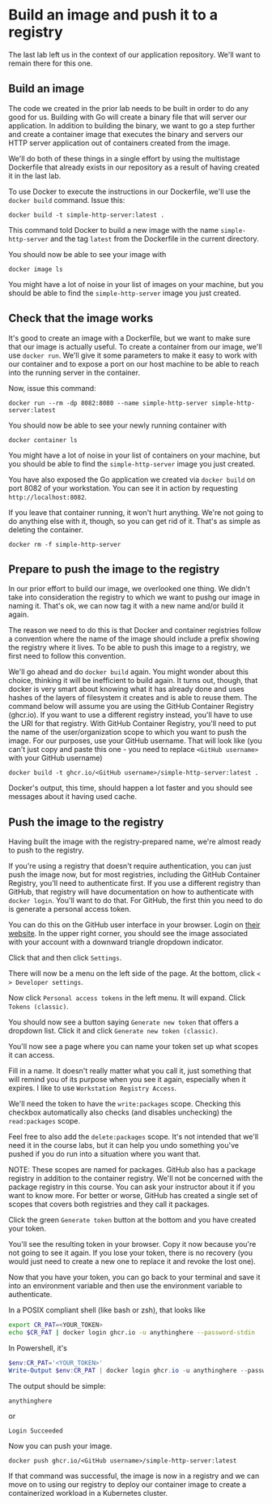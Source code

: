 # Build an image and push it to a registry

The last lab left us in the context of our application repository. We'll want to remain there for this one.

## Build an image

The code we created in the prior lab needs to be built in order to do any good for us. Building with Go will create a binary file that will server our application. In addition to building the binary, we want to go a step further and create a container image that executes the binary and servers our HTTP server application out of containers created from the image.

We'll do both of these things in a single effort by using the multistage Dockerfile that already exists in our repository as a result of having created it in the last lab.

To use Docker to execute the instructions in our Dockerfile, we'll use the `docker build` command. Issue this:

```
docker build -t simple-http-server:latest .
```

This command told Docker to build a new image with the name `simple-http-server` and the tag `latest` from the Dockerfile in the current directory.

You should now be able to see your image with

```
docker image ls
```

You might have a lot of noise in your list of images on your machine, but you should be able to find the `simple-http-server` image you just created.

## Check that the image works

It's good to create an image with a Dockerfile, but we want to make sure that our image is actually useful. To create a container from our image, we'll use `docker run`. We'll give it some parameters to make it easy to work with our container and to expose a port on our host machine to be able to reach into the running server in the container.

Now, issue this command:

```
docker run --rm -dp 8082:8080 --name simple-http-server simple-http-server:latest
```

You should now be able to see your newly running container with

```
docker container ls
```

You might have a lot of noise in your list of containers on your machine, but you should be able to find the `simple-http-server` image you just created.

You have also exposed the Go application we created via `docker build` on port 8082 of your workstation. You can see it in action by requesting `http://localhost:8082`.

If you leave that container running, it won't hurt anything. We're not going to do anything else with it, though, so you can get rid of it. That's as simple as deleting the container.

```
docker rm -f simple-http-server
```

## Prepare to push the image to the registry

In our prior effort to build our image, we overlooked one thing. We didn't take into consideration the registry to which we want to pushg our image in naming it. That's ok, we can now tag it with a new name and/or build it again.

The reason we need to do this is that Docker and container registries follow a convention where the name of the image should include a prefix showing the registry where it lives. To be able to push this image to a registry, we first need to follow this convention.

We'll go ahead and do `docker build` again. You might wonder about this choice, thinking it will be inefficient to build again. It turns out, though, that docker is very smart about knowing what it has already done and uses hashes of the layers of filesystem it creates and is able to reuse them.  The command below will assume you are using the GitHub Container Registry (ghcr.io). If you want to use a different registry instead, you'll have to use the URI for that registry. With GitHub Container Registry, you'll need to put the name of the user/organization scope to which you want to push the image. For our purposes, use your GitHub username. That will look like (you can't just copy and paste this one - you need to replace `<GitHub username>` with your GitHub username)

```
docker build -t ghcr.io/<GitHub username>/simple-http-server:latest .
```

Docker's output, this time, should happen a lot faster and you should see messages about it having used cache.

## Push the image to the registry

Having built the image with the registry-prepared name, we're almost ready to push to the registry.

If you're using a registry that doesn't require authentication, you can just push the image now, but for most registries, including the GitHub Container Registry, you'll need to authenticate first. If you use a different registry than GitHub, that registry will have documentation on how to authenticate with `docker login`. You'll want to do that. For GitHub, the first thin you need to do is generate a personal access token.

You can do this on the GitHub user interface in your browser. Login on [their website](https://github.com/). In the upper right corner, you should see the image associated with your account with a downward triangle dropdown indicator.

Click that and then click `Settings`.

There will now be a menu on the left side of the page. At the bottom, click `< > Developer settings`.

Now click `Personal access tokens` in the left menu. It will expand. Click `Tokens (classic)`.

You should now see a button saying `Generate new token` that offers a dropdown list. Click it and click `Generate new token (classic)`.

You'll now see a page where you can name your token set up what scopes it can access.

Fill in a name. It doesn't really matter what you call it, just something that will remind you of its purpose when you see it again, especially when it expires. I like to use `Workstation Registry Access`.

We'll need the token to have the `write:packages` scope. Checking this checkbox automatically also checks (and disables unchecking) the `read:packages` scope.

Feel free to also add the `delete:packages` scope. It's not intended that we'll need it in the course labs, but it can help you undo something you've pushed if you do run into a situation where you want that.

NOTE: These scopes are named for packages. GitHub also has a package registry in addition to the container registry. We'll not be concerned with the package registry in this course. You can ask your instructor about it if you want to know more. For better or worse, GitHub has created a single set of scopes that covers both registries and they call it packages.

Click the green `Generate token` button at the bottom and you have created your token.

You'll see the resulting token in your browser. Copy it now because you're not going to see it again. If you lose your token, there is no recovery (you would just need to create a new one to replace it and revoke the lost one).

Now that you have your token, you can go back to your terminal and save it into an environment variable and then use the environment variable to authenticate.

In a POSIX compliant shell (like bash or zsh), that looks like

``` sh
export CR_PAT=<YOUR_TOKEN>
echo $CR_PAT | docker login ghcr.io -u anythinghere --password-stdin
```

In Powershell, it's

``` powershell
$env:CR_PAT='<YOUR_TOKEN>'
Write-Output $env:CR_PAT | docker login ghcr.io -u anythinghere --password-stdin
```

The output should be simple:

```
anythinghere
```

or

```
Login Succeeded
```

Now you can push your image.

```
docker push ghcr.io/<GitHub username>/simple-http-server:latest
```

If that command was successful, the image is now in a registry and we can move on to using our registry to deploy our container image to create a containerized workload in a Kubernetes cluster.
